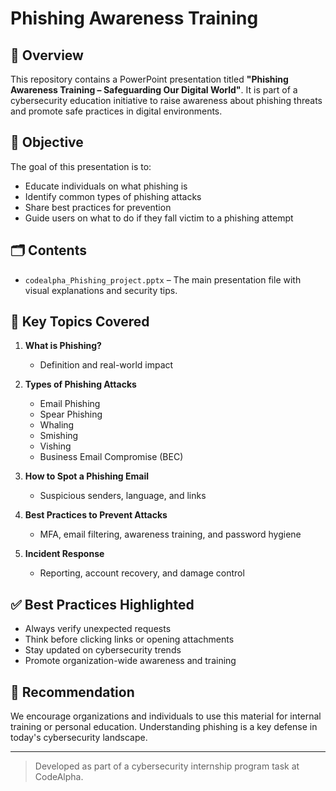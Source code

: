 # Phishing Awareness Training

## 🔐 Overview

This repository contains a PowerPoint presentation titled **"Phishing Awareness Training – Safeguarding Our Digital World"**. It is part of a cybersecurity education initiative to raise awareness about phishing threats and promote safe practices in digital environments.

## 🎯 Objective

The goal of this presentation is to:
- Educate individuals on what phishing is
- Identify common types of phishing attacks
- Share best practices for prevention
- Guide users on what to do if they fall victim to a phishing attempt

## 🗂️ Contents

- `codealpha_Phishing_project.pptx` – The main presentation file with visual explanations and security tips.

## 🧠 Key Topics Covered

1. **What is Phishing?**
   - Definition and real-world impact

2. **Types of Phishing Attacks**
   - Email Phishing
   - Spear Phishing
   - Whaling
   - Smishing
   - Vishing
   - Business Email Compromise (BEC)

3. **How to Spot a Phishing Email**
   - Suspicious senders, language, and links

4. **Best Practices to Prevent Attacks**
   - MFA, email filtering, awareness training, and password hygiene

5. **Incident Response**
   - Reporting, account recovery, and damage control

## ✅ Best Practices Highlighted

- Always verify unexpected requests
- Think before clicking links or opening attachments
- Stay updated on cybersecurity trends
- Promote organization-wide awareness and training

## 📢 Recommendation

We encourage organizations and individuals to use this material for internal training or personal education. Understanding phishing is a key defense in today's cybersecurity landscape.


---

> Developed as part of a cybersecurity internship program task at CodeAlpha.
